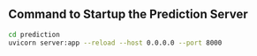 ## Command to Startup the Prediction Server

``` bash
cd prediction
uvicorn server:app --reload --host 0.0.0.0 --port 8000
```